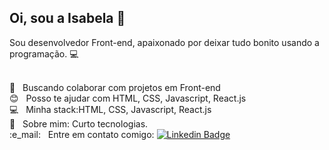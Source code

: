 ## Oi, sou a Isabela :wave:
Sou desenvolvedor Front-end, apaixonado por deixar tudo bonito usando a programação. :computer:
 
 <br/> :purple_heart: &nbsp; Buscando colaborar com projetos em Front-end
 <br/> :blush: &nbsp; Posso te ajudar com HTML, CSS, Javascript, React.js
 <br/> :computer: &nbsp; Minha stack:HTML, CSS, Javascript, React.js
 <br/> :speech_balloon:  &nbsp; Sobre mim: Curto tecnologias.
 <br/> :e_mail: &nbsp; Entre em contato comigo: [![Linkedin Badge](https://img.shields.io/badge/-linkedin-blue?style=flat-square&logo=Linkedin&logoColor=white&link=https://www.linkedin.com/in/alexandre-yukon/)](https://www.linkedin.com/in/alexandre-yukon/)